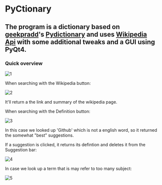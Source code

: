 # PyCtionary

The program is a dictionary based on [geekpradd](https://github.com/geekpradd)'s [Pydictionary](https://github.com/geekpradd/PyDictionary) and uses [Wikipedia Api](https://pypi.python.org/pypi/wikipedia) with some additional tweaks and a GUI using PyQt4.
---
### Quick overview

![1](https://user-images.githubusercontent.com/24724665/35693923-9674b662-0777-11e8-88f1-139f5e85a3a9.PNG)

When searching with the Wikipedia button:

![2](https://user-images.githubusercontent.com/24724665/35693925-96afed72-0777-11e8-9b58-1313fa651b01.PNG)

It'll return a the link and summary of the wikipedia page.

When searching with the Definition button:

![3](https://user-images.githubusercontent.com/24724665/35693926-96d9fb76-0777-11e8-99c3-9c2f708faaac.PNG)

In this case we looked up 'Github' which is not a english word, so it returned the somewhat "best" suggestions.

If a suggestion is clicked, it returns its defintion and deletes it from the Suggestion bar:

![4](https://user-images.githubusercontent.com/24724665/35693927-970fb054-0777-11e8-9b78-e0a8f85902d7.PNG)

In case we look up a term that is may refer to too many subject:

![5](https://user-images.githubusercontent.com/24724665/35693928-973d8470-0777-11e8-9f00-db63f610b8a9.PNG)








